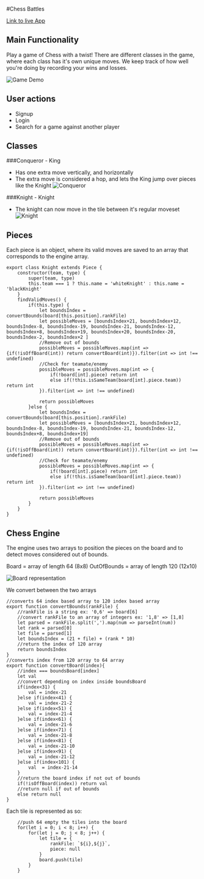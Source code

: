 #Chess Battles

[Link to live App](http://ec2-52-15-238-17.us-east-2.compute.amazonaws.com/)


Main Functionality
---
Play a game of Chess with a twist! There are different classes in the game, where each class has it's own unique moves. We keep track of how well you're doing by recording your wins and losses.

![Game Demo](./client/images/game.png)

User actions
---
* Signup
* Login
* Search for a game against another player

Classes
---
###Conqueror - King
* Has one extra move vertically, and horizontally
* The extra move is considered a hop, and lets the King jump over pieces like the Knight
![Conqueror](./client/images/cb-conqueror.gif)

###Knight - Knight
* The knight can now move in the tile between it's regular moveset
![Knight](./client/images/cb-knight.gif)

Pieces
---
Each piece is an object, where its valid moves are saved to an array that corresponds to the engine array.
```
export class Knight extends Piece {
    constructor(team, type) {
        super(team, type)
        this.team === 1 ? this.name = 'whiteKnight' : this.name = 'blackKnight'
    }
    findValidMoves() {
        if(this.type) {
            let boundsIndex = convertBounds(board[this.position].rankFile)
            let possibleMoves = [boundsIndex+21, boundsIndex+12, boundsIndex-8, boundsIndex-19, boundsIndex-21, boundsIndex-12, boundsIndex+8, boundsIndex+19, boundsIndex+20, boundsIndex-20, boundsIndex-2, boundsIndex+2 ]
            //Remove out of bounds
            possibleMoves = possibleMoves.map(int => {if(!isOffBoard(int)) return convertBoard(int)}).filter(int => int !== undefined)
            //Check for teamate/enemy
            possibleMoves = possibleMoves.map(int => {
                if(!board[int].piece) return int
                else if(!this.isSameTeam(board[int].piece.team)) return int
            }).filter(int => int !== undefined)

            return possibleMoves
        }else {
            let boundsIndex = convertBounds(board[this.position].rankFile)
            let possibleMoves = [boundsIndex+21, boundsIndex+12, boundsIndex-8, boundsIndex-19, boundsIndex-21, boundsIndex-12, boundsIndex+8, boundsIndex+19]
            //Remove out of bounds
            possibleMoves = possibleMoves.map(int => {if(!isOffBoard(int)) return convertBoard(int)}).filter(int => int !== undefined)
            //Check for teamate/enemy
            possibleMoves = possibleMoves.map(int => {
                if(!board[int].piece) return int
                else if(!this.isSameTeam(board[int].piece.team)) return int
            }).filter(int => int !== undefined)

            return possibleMoves
        }
    }
}
```

Chess Engine
---
The engine uses two arrays to position the pieces on the board and to detect moves considered out of bounds.

Board = array of length 64 (8x8)
OutOfBounds = array of length 120 (12x10)

![Board representation](./client/images/representation.png)

We convert between the two arrays
```
//converts 64 index based array to 120 index based array
export function convertBounds(rankFile) {
    //rankFile is a string ex: '0,6' => board[6]
    //convert rankFile to an array of integers ex: '1,8' => [1,8]
    let parsed = rankFile.split(',').map(num => parseInt(num))
    let rank = parsed[0]
    let file = parsed[1]
    let boundsIndex = (21 + file) + (rank * 10)
    //return the index of 120 array
    return boundsIndex
}
//converts index from 120 array to 64 array
export function convertBoard(index){
    //index === boundsBoard[index]
    let val
    //convert depending on index inside boundsBoard
    if(index<31) {
        val = index-21
    }else if(index<41) {
        val = index-21-2
    }else if(index<51) {
        val = index-21-4
    }else if(index<61) {
        val = index-21-6
    }else if(index<71) {
        val = index-21-8
    }else if(index<81) {
        val = index-21-10
    }else if(index<91) {
        val = index-21-12
    }else if(index<101) {
        val  = index-21-14
    }
    //return the board index if not out of bounds
    if(!isOffBoard(index)) return val
    //return null if out of bounds
    else return null
}
```
Each tile is represented as so:
```
    //push 64 empty the tiles into the board
    for(let i = 0; i < 8; i++) {
        for(let j = 0; j < 8; j++) {
            let tile = {
                rankFile: `${i},${j}`,
                piece: null
            }
            board.push(tile)
        }
    }
```
